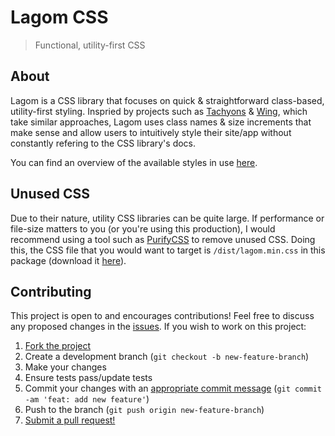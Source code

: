 # Lagom CSS

> Functional, utility-first CSS

## About

Lagom is a CSS library that focuses on quick & straightforward class-based, utility-first styling. Inspried by projects such as [Tachyons](https://github.com/tachyons-css/tachyons) & [Wing](https://github.com/kbrsh/wing), which take similar approaches, Lagom uses class names & size increments that make sense and allow users to intuitively style their site/app without constantly refering to the CSS library's docs.

You can find an overview of the available styles in use [here](https://shwilliam.github.io/lagom-css/).

## Unused CSS

Due to their nature, utility CSS libraries can be quite large. If performance or file-size matters to you (or you're using this production), I would recommend using a tool such as [PurifyCSS](https://github.com/purifycss/purifycss) to remove unused CSS. Doing this, the CSS file that you would want to target is `/dist/lagom.min.css` in this package (download it [here](https://raw.githubusercontent.com/shwilliam/lagom-css/master/dist/lagom.min.css)).

## Contributing

This project is open to and encourages contributions! Feel free to discuss any proposed changes in the [issues](https://github.com/shwilliam/lagom-css/issues). If you wish to work on this project:

1.  [Fork the project](https://github.com/shwilliam/lagom-css)
2.  Create a development branch (`git checkout -b new-feature-branch`)
3.  Make your changes
4.  Ensure tests pass/update tests
3.  Commit your changes with an [appropriate commit message](https://gist.github.com/shwilliam/c25620cd065350ae319bb36c70f9d40f##conventional-commits) (`git commit -am 'feat: add new feature'`)
4.  Push to the branch (`git push origin new-feature-branch`)
5.  [Submit a pull request!](https://github.com/shwilliam/lagom-css/pull/new/master)
